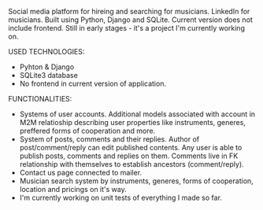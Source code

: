 Social media platform for hireing and searching for musicians. LinkedIn for musicians. Built using Python, Django and SQLite. Current version does not include frontend. Still in early stages - it's a project I'm currently working on.


USED TECHNOLOGIES:
- Pyhton & Django
- SQLite3 database
- No frontend in current version of application.


FUNCTIONALITIES:
- Systems of user accounts. Additional models associated with account in M2M relatioship describing user properties like instruments, generes, preffered forms of cooperation and more.
- System of posts, comments and their replies. Author of post/comment/reply can edit published contents. Any user is able to publish posts, comments and replies on them. Comments live in FK relationship with themselves to establish ancestors (comment/reply).
- Contact us page connected to mailer.
- Musician search system by instruments, generes, forms of cooperation, location and pricings on it's way.
- I'm currently working on unit tests of everything I made so far.

